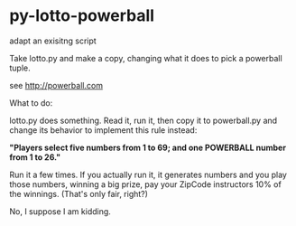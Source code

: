 # py-lotto-powerball
adapt an exisitng script

Take lotto.py and make a copy, changing what it does to pick a powerball tuple.

see http://powerball.com

What to do:

lotto.py does something. Read it, run it, then copy it to powerball.py and change its
behavior to implement this rule instead:

**"Players select five numbers from 1 to 69; and one POWERBALL number from 1 to 26."**

Run it a few times. If you actually run it, it generates numbers and you play those numbers, winning a big prize, pay your
ZipCode instructors 10% of the winnings. (That's only fair, right?)

No, I suppose I am kidding.

